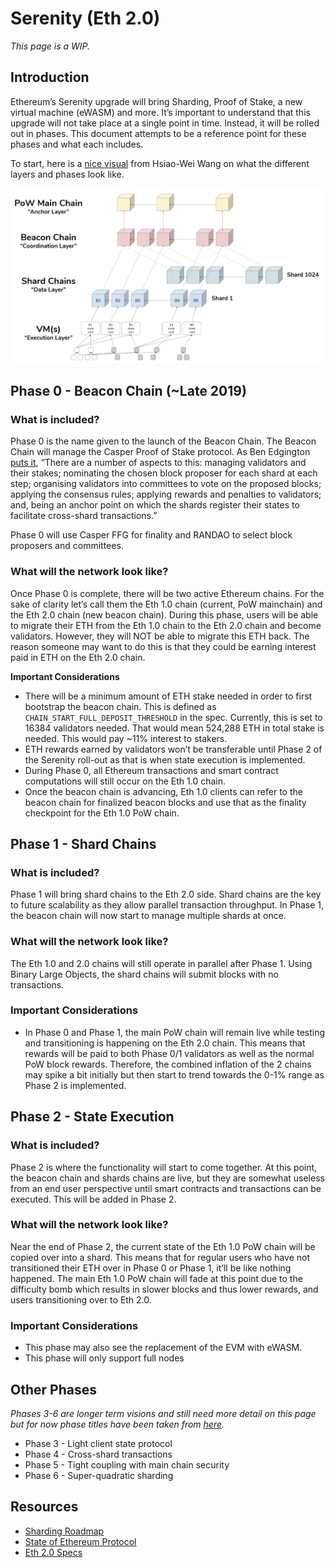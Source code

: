 # Serenity \(Eth 2.0\)

_This page is a WIP._

## Introduction

Ethereum’s Serenity upgrade will bring Sharding, Proof of Stake, a new virtual machine \(eWASM\) and more. It’s important to understand that this upgrade will not take place at a single point in time. Instead, it will be rolled out in phases. This document attempts to be a reference point for these phases and what each includes.

To start, here is a [nice visual](https://docs.google.com/presentation/d/1G5UZdEL71XAkU5B2v-TC3lmGaRIu2P6QSeF8m3wg6MU/edit#slide=id.g3c326bb661_0_58) from Hsiao-Wei Wang on what the different layers and phases look like.

![](../../.gitbook/assets/screen-shot-2018-12-10-at-2.01.26-pm.png)

## Phase 0 - Beacon Chain \(~Late 2019\)

### **What is included?**

Phase 0 is the name given to the launch of the Beacon Chain. The Beacon Chain will manage the Casper Proof of Stake protocol. As Ben Edgington [puts it](https://media.consensys.net/state-of-ethereum-protocol-2-the-beacon-chain-c6b6a9a69129), “There are a number of aspects to this: managing validators and their stakes; nominating the chosen block proposer for each shard at each step; organising validators into committees to vote on the proposed blocks; applying the consensus rules; applying rewards and penalties to validators; and, being an anchor point on which the shards register their states to facilitate cross-shard transactions.”

Phase 0 will use Casper FFG for finality and RANDAO to select block proposers and committees.

### **What will the network look like?**

Once Phase 0 is complete, there will be two active Ethereum chains. For the sake of clarity let’s call them the Eth 1.0 chain \(current, PoW mainchain\) and the Eth 2.0 chain \(new beacon chain\). During this phase, users will be able to migrate their ETH from the Eth 1.0 chain to the Eth 2.0 chain and become validators. However, they will NOT be able to migrate this ETH back. The reason someone may want to do this is that they could be earning interest paid in ETH on the Eth 2.0 chain.

**Important Considerations**

* There will be a minimum amount of ETH stake needed in order to first bootstrap the beacon chain. This is defined as `CHAIN_START_FULL_DEPOSIT_THRESHOLD` in the spec. Currently, this is set to 16384 validators needed. That would mean 524,288 ETH in total stake is needed. This would pay ~11% interest to stakers.
* ETH rewards earned by validators won’t be transferable until Phase 2 of the Serenity roll-out as that is when state execution is implemented.
* During Phase 0, all Ethereum transactions and smart contract computations will still occur on the Eth 1.0 chain.
* Once the beacon chain is advancing, Eth 1.0 clients can refer to the beacon chain for finalized beacon blocks and use that as the finality checkpoint for the Eth 1.0 PoW chain.

## Phase 1 - Shard Chains

### What is included?

Phase 1 will bring shard chains to the Eth 2.0 side. Shard chains are the key to future scalability as they allow parallel transaction throughput. In Phase 1, the beacon chain will now start to manage multiple shards at once.

### What will the network look like?

The Eth 1.0 and 2.0 chains will still operate in parallel after Phase 1. Using Binary Large Objects, the shard chains will submit blocks with no transactions.

### Important Considerations

* In Phase 0 and Phase 1, the main PoW chain will remain live while testing and transitioning is happening on the Eth 2.0 chain. This means that rewards will be paid to both Phase 0/1 validators as well as the normal PoW block rewards. Therefore, the combined inflation of the 2 chains may spike a bit initially but then start to trend towards the 0-1% range as Phase 2 is implemented.

## Phase 2 - State Execution

### What is included?

Phase 2 is where the functionality will start to come together. At this point, the beacon chain and shards chains are live, but they are somewhat useless from an end user perspective until smart contracts and transactions can be executed. This will be added in Phase 2.

### What will the network look like?

Near the end of Phase 2, the current state of the Eth 1.0 PoW chain will be copied over into a shard. This means that for regular users who have not transitioned their ETH over in Phase 0 or Phase 1, it’ll be like nothing happened. The main Eth 1.0 PoW chain will fade at this point due to the difficulty bomb which results in slower blocks and thus lower rewards, and users transitioning over to Eth 2.0.

### Important Considerations

* This phase may also see the replacement of the EVM with eWASM.
* This phase will only support full nodes

## Other Phases

_Phases 3-6 are longer term visions and still need more detail on this page but for now phase titles have been taken from_ [_here_](https://github.com/ethereum/wiki/wiki/Sharding-roadmap#strongphase-3strong-light-client-state-protocol)_._

* Phase 3 - Light client state protocol
* Phase 4 - Cross-shard transactions
* Phase 5 - Tight coupling with main chain security
* Phase 6 - Super-quadratic sharding

## Resources

* [Sharding Roadmap](https://github.com/ethereum/wiki/wiki/Sharding-roadmap#strongphase-3strong-light-client-state-protocol)
* [State of Ethereum Protocol](https://media.consensys.net/state-of-ethereum-protocol-2-the-beacon-chain-c6b6a9a69129)
* [Eth 2.0 Specs](https://github.com/ethereum/eth2.0-specs)

